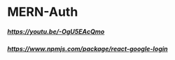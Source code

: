 # MERN-Auth

##### https://youtu.be/-OgU5EAcQmo

##### https://www.npmjs.com/package/react-google-login
